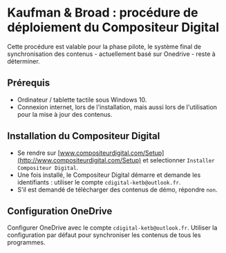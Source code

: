 # Kaufman & Broad : procédure de déploiement du Compositeur Digital

Cette procédure est valable pour la phase pilote, le système final de synchronisation des contenus - actuellement basé sur Onedrive - reste à déterminer.

## Prérequis
- Ordinateur / tablette tactile sous Windows 10.
- Connexion internet, lors de l'installation, mais aussi lors de l'utilisation pour la mise à jour des contenus.

## Installation du Compositeur Digital
- Se rendre sur [www.compositeurdigital.com/Setup](http://www.compositeurdigital.com/Setup) et selectionner `Installer Compositeur Digital`.
- Une fois installé, le Compositeur Digital démarre et demande les identifiants : utiliser le compte `cdigital-ketb@outlook.fr`.
- S'il est demandé de télécharger des contenus de démo, répondre `non`.

## Configuration OneDrive
Configurer OneDrive avec le compte `cdigital-ketb@outlook.fr`. Utiliser la configuration par défaut pour synchroniser les contenus de tous les programmes.

